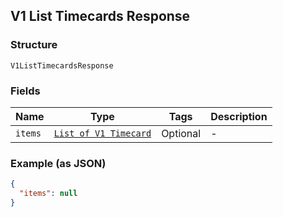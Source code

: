 ## V1 List Timecards Response

### Structure

`V1ListTimecardsResponse`

### Fields

| Name | Type | Tags | Description |
|  --- | --- | --- | --- |
| `items` | [`List of V1 Timecard`]($m/V1Timecard) | Optional | - |

### Example (as JSON)

```json
{
  "items": null
}
```

